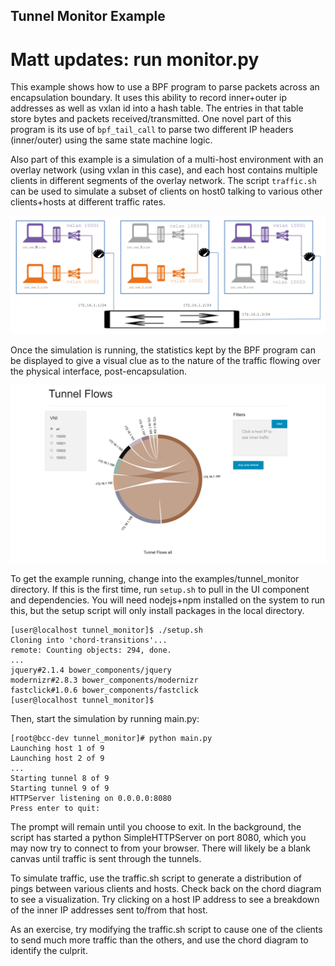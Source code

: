 ## Tunnel Monitor Example


# Matt updates: run monitor.py

This example shows how to use a BPF program to parse packets across an
encapsulation boundary. It uses this ability to record inner+outer ip addresses
as well as vxlan id into a hash table. The entries in that table store bytes
and packets received/transmitted. One novel part of this program is its use of
`bpf_tail_call` to parse two different IP headers (inner/outer) using the same
state machine logic.

Also part of this example is a simulation of a multi-host environment with an
overlay network (using vxlan in this case), and each host contains multiple
clients in different segments of the overlay network. The script `traffic.sh`
can be used to simulate a subset of clients on host0 talking to various other
clients+hosts at different traffic rates.

![Overlay Diagram](vxlan.jpg)

Once the simulation is running, the statistics kept by the BPF program can be
displayed to give a visual clue as to the nature of the traffic flowing over
the physical interface, post-encapsulation.

![Chord Diagram](chord.png)

To get the example running, change into the examples/tunnel_monitor directory.
If this is the first time, run `setup.sh` to pull in the UI component and
dependencies. You will need nodejs+npm installed on the system to run this, but
the setup script will only install packages in the local directory.

```
[user@localhost tunnel_monitor]$ ./setup.sh
Cloning into 'chord-transitions'...
remote: Counting objects: 294, done.
...
jquery#2.1.4 bower_components/jquery
modernizr#2.8.3 bower_components/modernizr
fastclick#1.0.6 bower_components/fastclick
[user@localhost tunnel_monitor]$
```

Then, start the simulation by running main.py:

```
[root@bcc-dev tunnel_monitor]# python main.py
Launching host 1 of 9
Launching host 2 of 9
...
Starting tunnel 8 of 9
Starting tunnel 9 of 9
HTTPServer listening on 0.0.0.0:8080
Press enter to quit:
```

The prompt will remain until you choose to exit. In the background, the script
has started a python SimpleHTTPServer on port 8080, which you may now try to
connect to from your browser. There will likely be a blank canvas until traffic
is sent through the tunnels.

To simulate traffic, use the traffic.sh script to generate a distribution of
pings between various clients and hosts. Check back on the chord diagram to
see a visualization. Try clicking on a host IP address to see a breakdown of
the inner IP addresses sent to/from that host.

As an exercise, try modifying the traffic.sh script to cause one of the clients
to send much more traffic than the others, and use the chord diagram to identify
the culprit.
